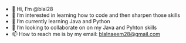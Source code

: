 - 👋 Hi, I’m @blal28
- 👀 I’m interested in learning how to code and then sharpen those skills 
- 🌱 I’m currently learning Java and Python
- 💞️ I’m looking to collaborate on on my Java and Pyhton skills
- 📫 How to reach me is by my email: blalnaeem28@gmail.com

<!---
blal28/blal28 is a ✨ special ✨ repository because its `README.md` (this file) appears on your GitHub profile.
You can click the Preview link to take a look at your changes.
--->
